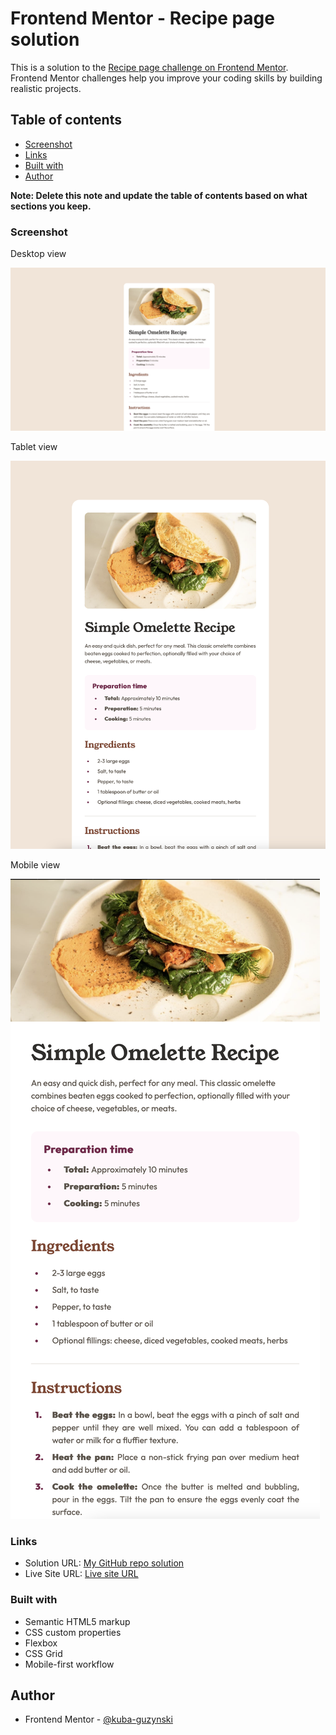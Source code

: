 # Frontend Mentor - Recipe page solution

This is a solution to the [Recipe page challenge on Frontend Mentor](https://www.frontendmentor.io/challenges/recipe-page-KiTsR8QQKm). Frontend Mentor challenges help you improve your coding skills by building realistic projects. 

## Table of contents

- [Screenshot](#screenshot)
- [Links](#links)
- [Built with](#built-with)
- [Author](#author)


**Note: Delete this note and update the table of contents based on what sections you keep.**



### Screenshot

Desktop view

![](./assets/images/screenshot_desktop.png)

Tablet view

![](./assets/images/screenshot-tablet.png)

Mobile view

![](./assets/images/screenshot-mobile.png)

### Links

- Solution URL: [My GitHub repo solution](https://github.com/kuba-guzynski/recipe-page-main-FrontendMentorProject)
- Live Site URL: [Live site URL](https://kuba-guzynski.github.io/recipe-page-main-FrontendMentorProject/)



### Built with

- Semantic HTML5 markup
- CSS custom properties
- Flexbox
- CSS Grid
- Mobile-first workflow

## Author

- Frontend Mentor - [@kuba-guzynski](https://www.frontendmentor.io/profile/kuba-guzynski)



